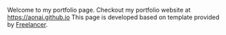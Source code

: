Welcome to my portfolio page. Checkout my portfolio website at https://aonai.github.io
This page is developed based on template provided by [Freelancer]( https://github.com/jeromelachaud/freelancer-theme).

